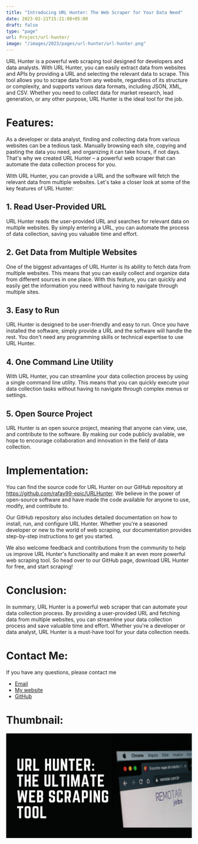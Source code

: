 ```yaml
---
title: "Introducing URL Hunter: The Web Scraper for Your Data Need"
date: 2023-02-21T15:21:08+05:00
draft: false
type: "page"
url: Project/url-hunter/
image: "/images/2023/pages/url-hunter/url-hunter.png"
---
```


URL Hunter is a powerful web scraping tool designed for developers and data analysts. With URL Hunter, you can easily extract data from websites and APIs by providing a URL and selecting the relevant data to scrape. This tool allows you to scrape data from any website, regardless of its structure or complexity, and supports various data formats, including JSON, XML, and CSV. Whether you need to collect data for market research, lead generation, or any other purpose, URL Hunter is the ideal tool for the job.

# Features:

As a developer or data analyst, finding and collecting data from various websites can be a tedious task. Manually browsing each site, copying and pasting the data you need, and organizing it can take hours, if not days. That's why we created URL Hunter – a powerful web scraper that can automate the data collection process for you.

With URL Hunter, you can provide a URL and the software will fetch the relevant data from multiple websites. Let's take a closer look at some of the key features of URL Hunter:

## 1. Read User-Provided URL
URL Hunter reads the user-provided URL and searches for relevant data on multiple websites. By simply entering a URL, you can automate the process of data collection, saving you valuable time and effort.

## 2. Get Data from Multiple Websites
One of the biggest advantages of URL Hunter is its ability to fetch data from multiple websites. This means that you can easily collect and organize data from different sources in one place. With this feature, you can quickly and easily get the information you need without having to navigate through multiple sites.

## 3. Easy to Run
URL Hunter is designed to be user-friendly and easy to run. Once you have installed the software, simply provide a URL and the software will handle the rest. You don't need any programming skills or technical expertise to use URL Hunter.

## 4.  One Command Line Utility
With URL Hunter, you can streamline your data collection process by using a single command line utility. This means that you can quickly execute your data collection tasks without having to navigate through complex menus or settings.

## 5. Open Source Project
URL Hunter is an open source project, meaning that anyone can view, use, and contribute to the software. By making our code publicly available, we hope to encourage collaboration and innovation in the field of data collection.


# Implementation: 
You can find the source code for URL Hunter on our GitHub repository at https://github.com/rafay99-epic/URLHunter. We believe in the power of open-source software and have made the code available for anyone to use, modify, and contribute to.

Our GitHub repository also includes detailed documentation on how to install, run, and configure URL Hunter. Whether you're a seasoned developer or new to the world of web scraping, our documentation provides step-by-step instructions to get you started.

We also welcome feedback and contributions from the community to help us improve URL Hunter's functionality and make it an even more powerful web scraping tool. So head over to our GitHub page, download URL Hunter for free, and start scraping!

# Conclusion:
In summary, URL Hunter is a powerful web scraper that can automate your data collection process. By providing a user-provided URL and fetching data from multiple websites, you can streamline your data collection process and save valuable time and effort. Whether you're a developer or data analyst, URL Hunter is a must-have tool for your data collection needs.

# Contact Me:
If you have any questions, please contact me 
- [Email](mailto:99marafay@gmail.com)
- [My website](https://rafay99.info)
- [GitHub](github.com/rafay99-epic) 

# Thumbnail:
![image](/images/2023/pages/url-hunter/url-hunter.png)

